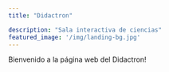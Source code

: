 ```yaml
---
title: "Didactron"

description: "Sala interactiva de ciencias"
featured_image: '/img/landing-bg.jpg'
---
```

Bienvenido a la página web del Didactron!
